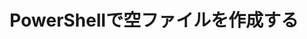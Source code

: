 ---
title: PowerShellで空ファイルを作成する
article_group_id: reverse-lookup
display_order: 30
created: 2021-04-30
updated: 2021-04-30
---